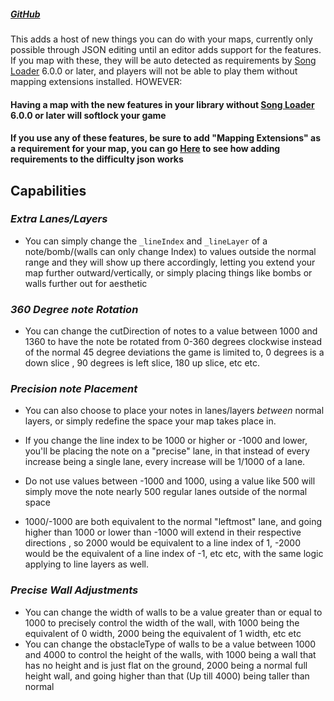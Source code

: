 ##### [GitHub](https://github.com/Kylemc1413/MappingExtensions)
This adds a host of new things you can do with your maps, currently only possible through JSON editing until an editor adds support for the features. If you map with these, they will be auto detected as requirements by [Song Loader](/mod/song-loader) 6.0.0 or later, and players will not be able to play them without mapping extensions installed. HOWEVER:

#### Having a map with the new features in your library without [Song Loader](/mod/song-loader) 6.0.0 or later will softlock your game

#### If you use any of these features, be sure to add "Mapping Extensions" as a requirement for your map, you can go [Here](https://github.com/Kylemc1413/BeatSaberSongLoader/blob/master/README.md#difficulty-json-additional-fields-ie-expertjson--etc) to see how adding requirements to the difficulty json works
## Capabilities
### _Extra Lanes/Layers_
- You can simply change the `_lineIndex`  and `_lineLayer` of a note/bomb/(walls can only change Index) to values outside the normal range and they will show up there accordingly, letting you extend your map further outward/vertically, or simply placing things like bombs or walls further out for aesthetic

### _360 Degree note Rotation_
- You can change the cutDirection of notes to a value between 1000 and 1360 to have the note be rotated from 0-360 degrees clockwise instead of the normal 45 degree deviations the game is limited to, 0 degrees is a down slice , 90 degrees is left slice, 180 up slice,  etc etc.

### _Precision note Placement_
- You can also choose to place your notes in lanes/layers *between* normal layers, or simply redefine the space your map takes place in.

- If you change the line index to be 1000 or higher or -1000 and lower, you'll be placing the note on a "precise" lane, in that instead of every increase being a single lane,
every increase will be 1/1000 of a lane.

- Do not use values between -1000 and 1000, using a value like 500 will simply move the note nearly 500 regular lanes outside of the normal space

- 1000/-1000 are both equivalent to the normal "leftmost" lane, and going higher than 1000 or lower than -1000 will extend in their respective directions , so 2000 would be equivalent to a line index of 1, -2000 would be the equivalent of a line index of -1, etc etc, with the same logic applying to line layers as well. 
### _Precise Wall Adjustments_
- You can change the width of walls to be a value greater than or equal to 1000 to precisely control the width of the wall, with 1000 being the equivalent of 0 width, 2000 being the equivalent of 1 width, etc etc
- You can change the obstacleType of walls to be a value between 1000 and 4000 to control the height of the walls, with 1000 being a wall that has no height and is just flat on the ground, 2000 being a normal full height wall, and going higher than that (Up till 4000) being taller than normal
